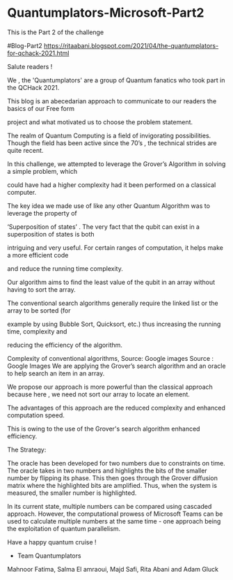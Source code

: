 # Quantumplators-Microsoft-Part2
This is the Part 2 of the challenge


#Blog-Part2
https://ritaabani.blogspot.com/2021/04/the-quantumplators-for-qchack-2021.html


Salute readers !

We , the 'Quantumplators' are a group of Quantum fanatics who took part in the QCHack 2021.

This blog is an abecedarian approach to communicate to our readers the basics of our Free form 

project and what motivated us to choose the problem statement.

The realm of Quantum Computing is a field of invigorating possibilities. Though the field has been active since the 70’s , the technical strides are quite recent.

In this challenge, we attempted to leverage the Grover’s Algorithm in solving a simple problem, which 

could have had a higher complexity had it been performed on a classical computer.

The key idea we made use of like any other Quantum Algorithm was to leverage the property of 

‘Superposition of states’ . The very fact that the qubit can exist in a superposition of states is both 

intriguing and very useful. For certain ranges of computation, it helps make a more efficient code 

and reduce the running time complexity.

Our algorithm aims to find the least value of the qubit in an array without having to sort the array.

The conventional search algorithms generally require the linked list or the array to be sorted (for 

example by using Bubble Sort, Quicksort, etc.) thus increasing the running time, complexity and 

reducing the efficiency of the algorithm.



Complexity of conventional algorithms, Source: Google images
                                                                                           Source : Google Images
We are applying the Grover’s search algorithm and an oracle to help search an item in an array.

We propose our approach is more powerful than the classical approach because here , we need not sort our array to locate an element.

The advantages of this approach are the reduced complexity and enhanced computation speed.

This is owing to the use of the Grover's search algorithm enhanced efficiency.


The Strategy:

The oracle has been developed for two numbers due to constraints on time. The oracle takes in two numbers and highlights the bits of the smaller number by flipping its phase. This then goes through the Grover diffusion matrix where the highlighted bits are amplified. Thus, when the system is measured, the smaller number is highlighted. 

In its current state, multiple numbers can be compared using cascaded approach. However, the computational prowess of Microsoft Teams can be used to calculate multiple numbers at the same time - one approach being the exploitation of quantum parallelism.



Have a happy quantum cruise !

- Team Quantumplators


Mahnoor Fatima, Salma El amraoui, Majd Safi, Rita Abani and Adam Gluck